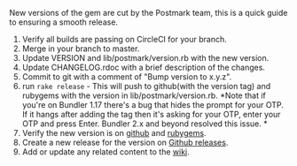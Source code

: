 New versions of the gem are cut by the Postmark team, this is a quick guide to ensuring a smooth release.

1. Verify all builds are passing on CircleCI for your branch.
1. Merge in your branch to master.
1. Update VERSION and lib/postmark/version.rb with the new version.
1. Update CHANGELOG.rdoc with a brief description of the changes.
1. Commit to git with a comment of "Bump version to x.y.z".
1. run `rake release` - This will push to github(with the version tag) and rubygems with the version in lib/postmark/version.rb.
  *Note that if you're on Bundler 1.17 there's a bug that hides the prompt for your OTP. If it hangs after adding the tag then it's asking for your OTP, enter your OTP and press Enter. Bundler 2.x and beyond resolved this issue. *
1. Verify the new version is on [github](https://github.com/wildbit/postmark-gem) and [rubygems](https://rubygems.org/gems/postmark).
1. Create a new release for the version on [Github releases](https://github.com/wildbit/postmark-gem/releases).
1. Add or update any related content to the [wiki](https://github.com/wildbit/postmark-gem/wiki).
